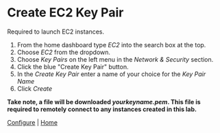 # Create EC2 Key Pair
Required to launch EC2 instances.

1. From the home dashboard type *EC2* into the search box at the top.
2. Choose *EC2* from the dropdown.
3. Choose *Key Pairs* on the left menu in the *Network & Security* section.
4. Click the blue "Create Key Pair" button.
5. In the *Create Key Pair* enter a name of your choice for the *Key Pair Name*
6. Click *Create*

**Take note, a file will be downloaded *yourkeyname.pem*. This file is required to remotely connect to any instances created in this lab.**

[Configure](README.md) | [Home](../../)
